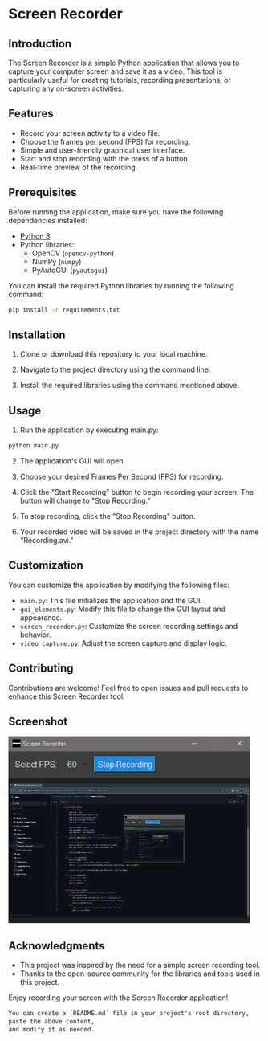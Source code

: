 # Screen Recorder

## Introduction

The Screen Recorder is a simple Python application that allows you to capture your computer screen and save it as a video. This tool is particularly useful for creating tutorials, recording presentations, or capturing any on-screen activities.

## Features

- Record your screen activity to a video file.
- Choose the frames per second (FPS) for recording.
- Simple and user-friendly graphical user interface.
- Start and stop recording with the press of a button.
- Real-time preview of the recording.

## Prerequisites

Before running the application, make sure you have the following dependencies installed:

- [Python 3](https://www.python.org/downloads/)
- Python libraries:
  - OpenCV (`opencv-python`)
  - NumPy (`numpy`)
  - PyAutoGUI (`pyautogui`)

You can install the required Python libraries by running the following command:

```bash
pip install -r requirements.txt
```

## Installation
1. Clone or download this repository to your local machine.

2. Navigate to the project directory using the command line.

3. Install the required libraries using the command mentioned above.

## Usage
1. Run the application by executing main.py:
```bash
python main.py
```
2. The application's GUI will open.

3. Choose your desired Frames Per Second (FPS) for recording.

4. Click the "Start Recording" button to begin recording your screen. The button will change to "Stop Recording."

5. To stop recording, click the "Stop Recording" button.

6. Your recorded video will be saved in the project directory with the name "Recording.avi."

## Customization
You can customize the application by modifying the following files:

- `main.py`: This file initializes the application and the GUI.
- `gui_elements.py`: Modify this file to change the GUI layout and appearance.
- `screen_recorder.py`: Customize the screen recording settings and behavior.
- `video_capture.py`: Adjust the screen capture and display logic.

## Contributing
Contributions are welcome! Feel free to open issues and pull requests to enhance this Screen Recorder tool.

## Screenshot

![Screen Recorder](pic/screenshot.png)

## Acknowledgments
- This project was inspired by the need for a simple screen recording tool.
- Thanks to the open-source community for the libraries and tools used in this project.


Enjoy recording your screen with the Screen Recorder application!

```vbnet
You can create a `README.md` file in your project's root directory, paste the above content,
and modify it as needed.
```